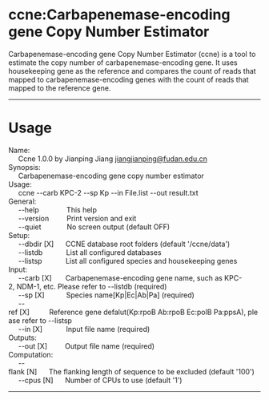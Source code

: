 # ccne:Carbapenemase-encoding gene Copy Number Estimator
Carbapenemase-encoding gene Copy Number Estimator (ccne) is a tool to estimate the copy number of carbapenemase-encoding gene. It uses housekeeping gene as the reference and compares the count of reads that mapped to carbapenemase-encoding genes with the count of reads that mapped to the reference gene. 
***
# Usage

Name:<br/>
&nbsp;&nbsp;&nbsp;&nbsp;&nbsp;Ccne 1.0.0 by Jianping Jiang <jiangjianping@fudan.edu.cn><br/>
Synopsis:<br/>
&nbsp;&nbsp;&nbsp;&nbsp;&nbsp;Carbapenemase-encoding gene copy number estimator<br/>
Usage:<br/>
&nbsp;&nbsp;&nbsp;&nbsp;&nbsp;ccne --carb KPC-2 --sp Kp --in File.list --out result.txt<br/>
General:<br/>
&nbsp;&nbsp;&nbsp;&nbsp;&nbsp;--help&nbsp;&nbsp;&nbsp;&nbsp;&nbsp;&nbsp;&nbsp;&nbsp;&nbsp;&nbsp;&nbsp;&nbsp;&nbsp;&nbsp;This&nbsp;help<br/>
&nbsp;&nbsp;&nbsp;&nbsp;&nbsp;--version&nbsp;&nbsp;&nbsp;&nbsp;&nbsp;&nbsp;&nbsp;&nbsp;&nbsp;Print&nbsp;version&nbsp;and&nbsp;exit<br/>
&nbsp;&nbsp;&nbsp;&nbsp;&nbsp;--quiet&nbsp;&nbsp;&nbsp;&nbsp;&nbsp;&nbsp;&nbsp;&nbsp;&nbsp;&nbsp;&nbsp;&nbsp;&nbsp;No&nbsp;screen&nbsp;output&nbsp;(default&nbsp;OFF)<br/>
Setup:<br/>
&nbsp;&nbsp;&nbsp;&nbsp;&nbsp;--dbdir&nbsp;[X]&nbsp;&nbsp;&nbsp;&nbsp;&nbsp;&nbsp;CCNE&nbsp;database&nbsp;root&nbsp;folders&nbsp;(default&nbsp;'/ccne/data')<br/>
&nbsp;&nbsp;&nbsp;&nbsp;&nbsp;--listdb&nbsp;&nbsp;&nbsp;&nbsp;&nbsp;&nbsp;&nbsp;&nbsp;&nbsp;&nbsp;&nbsp;&nbsp;List&nbsp;all&nbsp;configured&nbsp;databases<br/>
&nbsp;&nbsp;&nbsp;&nbsp;&nbsp;--listsp&nbsp;&nbsp;&nbsp;&nbsp;&nbsp;&nbsp;&nbsp;&nbsp;&nbsp;&nbsp;&nbsp;&nbsp;List&nbsp;all&nbsp;configured&nbsp;species&nbsp;and&nbsp;housekeeping&nbsp;genes<br/>
Input:<br/>
&nbsp;&nbsp;&nbsp;&nbsp;&nbsp;--carb&nbsp;[X]&nbsp;&nbsp;&nbsp;&nbsp;&nbsp;&nbsp;&nbsp;Carbapenemase-encoding&nbsp;gene&nbsp;name,&nbsp;such&nbsp;as&nbsp;KPC-2,&nbsp;NDM-1,&nbsp;etc.&nbsp;Please&nbsp;refer&nbsp;to&nbsp;--listdb&nbsp;(required)<br/>
&nbsp;&nbsp;&nbsp;&nbsp;&nbsp;--sp&nbsp;[X]&nbsp;&nbsp;&nbsp;&nbsp;&nbsp;&nbsp;&nbsp;&nbsp;&nbsp;&nbsp;&nbsp;Species&nbsp;name[Kp|Ec|Ab|Pa]&nbsp;(required)<br/>
&nbsp;&nbsp;&nbsp;&nbsp;&nbsp;--ref&nbsp;[X]&nbsp;&nbsp;&nbsp;&nbsp;&nbsp;&nbsp;&nbsp;&nbsp;&nbsp;&nbsp;Reference&nbsp;gene&nbsp;defalut(Kp:rpoB&nbsp;Ab:rpoB&nbsp;Ec:polB&nbsp;Pa:ppsA),&nbsp;please&nbsp;refer&nbsp;to&nbsp;--listsp<br/>
&nbsp;&nbsp;&nbsp;&nbsp;&nbsp;--in&nbsp;[X]&nbsp;&nbsp;&nbsp;&nbsp;&nbsp;&nbsp;&nbsp;&nbsp;&nbsp;&nbsp;&nbsp;&nbsp;Input&nbsp;file&nbsp;name&nbsp;(required)<br/>
Outputs:<br/>
&nbsp;&nbsp;&nbsp;&nbsp;&nbsp;--out&nbsp;[X]&nbsp;&nbsp;&nbsp;&nbsp;&nbsp;&nbsp;&nbsp;&nbsp;&nbsp;Output&nbsp;file&nbsp;name&nbsp;(required)<br/>
Computation:<br/>
&nbsp;&nbsp;&nbsp;&nbsp;&nbsp;--flank&nbsp;[N]&nbsp;&nbsp;&nbsp;&nbsp;&nbsp;&nbsp;The&nbsp;flanking&nbsp;length&nbsp;of&nbsp;sequence&nbsp;to&nbsp;be&nbsp;excluded&nbsp;(default&nbsp;'100')<br/>
&nbsp;&nbsp;&nbsp;&nbsp;&nbsp;--cpus&nbsp;[N]&nbsp;&nbsp;&nbsp;&nbsp;&nbsp;&nbsp;Number&nbsp;of&nbsp;CPUs&nbsp;to&nbsp;use&nbsp;(default&nbsp;'1')<br/>
***
